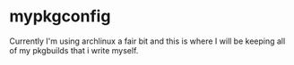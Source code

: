 mypkgconfig
===========
Currently I'm using archlinux a fair bit and this is where I will be keeping all of my pkgbuilds that i write myself.

